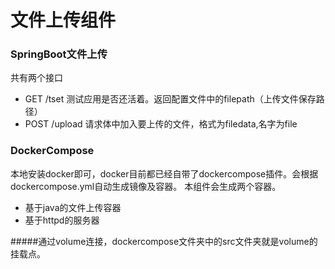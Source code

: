 # 文件上传组件

### SpringBoot文件上传
共有两个接口

* GET /tset 测试应用是否还活着。返回配置文件中的filepath（上传文件保存路径）
* POST /upload 请求体中加入要上传的文件，格式为filedata,名字为file

### DockerCompose
本地安装docker即可，docker目前都已经自带了dockercompose插件。会根据dockercompose.yml自动生成镜像及容器。
本组件会生成两个容器。
* 基于java的文件上传容器
* 基于httpd的服务器

#####通过volume连接，dockercompose文件夹中的src文件夹就是volume的挂载点。
